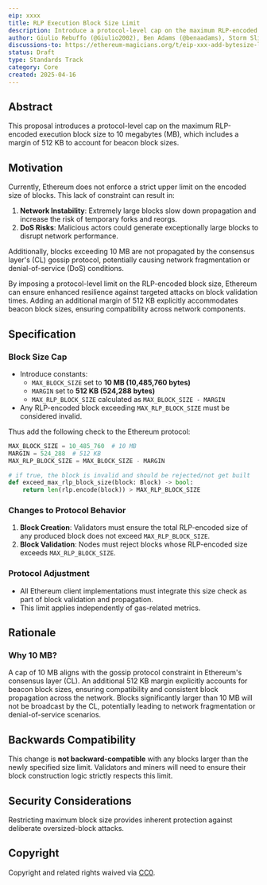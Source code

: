 ```yaml
---
eip: xxxx
title: RLP Execution Block Size Limit
description: Introduce a protocol-level cap on the maximum RLP-encoded block size to 10 MB, including a 512 KB margin for beacon block size.
author: Giulio Rebuffo (@Giulio2002), Ben Adams (@benaadams), Storm Slivkoff (@sslivkoff)
discussions-to: https://ethereum-magicians.org/t/eip-xxx-add-bytesize-limit-to-blocks/23589
status: Draft
type: Standards Track
category: Core
created: 2025-04-16
---
```


## Abstract

This proposal introduces a protocol-level cap on the maximum RLP-encoded execution block size to 10 megabytes (MB), which includes a margin of 512 KB to account for beacon block sizes.
## Motivation

Currently, Ethereum does not enforce a strict upper limit on the encoded size of blocks. This lack of constraint can result in:

1. **Network Instability**: Extremely large blocks slow down propagation and increase the risk of temporary forks and reorgs.
2. **DoS Risks**: Malicious actors could generate exceptionally large blocks to disrupt network performance.

Additionally, blocks exceeding 10 MB are not propagated by the consensus layer's (CL) gossip protocol, potentially causing network fragmentation or denial-of-service (DoS) conditions.

By imposing a protocol-level limit on the RLP-encoded block size, Ethereum can ensure enhanced resilience against targeted attacks on block validation times. Adding an additional margin of 512 KB explicitly accommodates beacon block sizes, ensuring compatibility across network components.

## Specification

### Block Size Cap

- Introduce constants:
  - `MAX_BLOCK_SIZE` set to **10 MB (10,485,760 bytes)**
  - `MARGIN` set to **512 KB (524,288 bytes)**
  - `MAX_RLP_BLOCK_SIZE` calculated as `MAX_BLOCK_SIZE - MARGIN`
- Any RLP-encoded block exceeding `MAX_RLP_BLOCK_SIZE` must be considered invalid.

Thus add the following check to the Ethereum protocol:
```python
MAX_BLOCK_SIZE = 10_485_760  # 10 MB
MARGIN = 524_288  # 512 KB
MAX_RLP_BLOCK_SIZE = MAX_BLOCK_SIZE - MARGIN

# if true, the block is invalid and should be rejected/not get built
def exceed_max_rlp_block_size(block: Block) -> bool:
    return len(rlp.encode(block)) > MAX_RLP_BLOCK_SIZE
```

### Changes to Protocol Behavior

1. **Block Creation**: Validators must ensure the total RLP-encoded size of any produced block does not exceed `MAX_RLP_BLOCK_SIZE`.
2. **Block Validation**: Nodes must reject blocks whose RLP-encoded size exceeds `MAX_RLP_BLOCK_SIZE`.

### Protocol Adjustment

- All Ethereum client implementations must integrate this size check as part of block validation and propagation.
- This limit applies independently of gas-related metrics.

## Rationale

### Why 10 MB?

A cap of 10 MB aligns with the gossip protocol constraint in Ethereum's consensus layer (CL). An additional 512 KB margin explicitly accounts for beacon block sizes, ensuring compatibility and consistent block propagation across the network. Blocks significantly larger than 10 MB will not be broadcast by the CL, potentially leading to network fragmentation or denial-of-service scenarios.

## Backwards Compatibility

This change is **not backward-compatible** with any blocks larger than the newly specified size limit. Validators and miners will need to ensure their block construction logic strictly respects this limit.

## Security Considerations

Restricting maximum block size provides inherent protection against deliberate oversized-block attacks.

## Copyright

Copyright and related rights waived via [CC0](../LICENSE.md).

